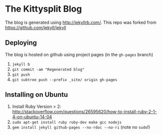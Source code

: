 # The Kittysplit Blog

The blog is generated using http://jekyllrb.com/. This repo was forked from https://github.com/jekyll/jekyll

## Deploying
The blog is hosted on github using project pages (in the `gh-pages` branch)

1. `jekyll b`
2. `git commit -am "Regenerated blog"`
2. `git push`
3. `git subtree push --prefix _site/ origin gh-pages`

## Installing on Ubuntu
1. Install Ruby Version > 2: http://stackoverflow.com/questions/26595620/how-to-install-ruby-2-1-4-on-ubuntu-14-04
1. `sudo apt-get install ruby ruby-dev make gcc nodejs`
2. `gem install jekyll github-pages --no-rdoc --no-ri` (note no `sudo`!)
